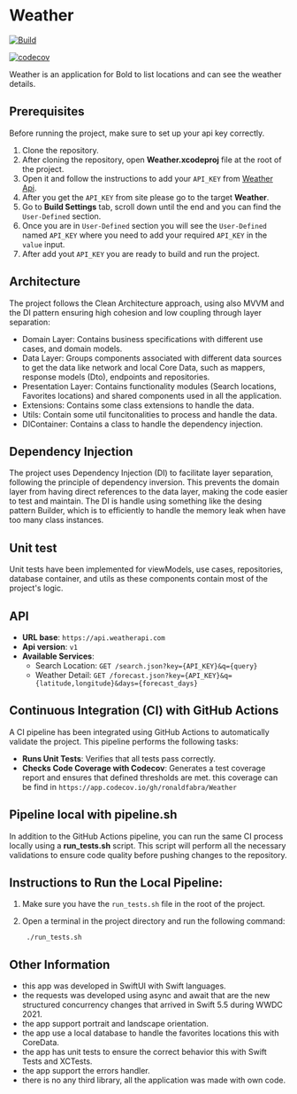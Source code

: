# Weather

[![Build](https://github.com/ronaldfabra/Weather/actions/workflows/build.yml/badge.svg)](https://github.com/ronaldfabra/Weather/actions/workflows/build.yml)

[![codecov](https://codecov.io/gh/ronaldfabra/Weather/branch/master/graph/badge.svg?token=3G8XLZ41UJ)](https://codecov.io/gh/ronaldfabra/Weather)

Weather is an application for Bold to list locations and can see the weather details.

## Prerequisites

Before running the project, make sure to set up your api key correctly.

1. Clone the repository.
2. After cloning the repository, open **Weather.xcodeproj** file at the root of the project.
3. Open it and follow the instructions to add your `API_KEY`
   from [Weather Api](https://www.weatherapi.com/docs/).
4. After you get the `API_KEY` from site please go to the target **Weather**.
5. Go to **Build Settings** tab, scroll down until the end and you can find the `User-Defined` section.
6. Once you are in `User-Defined` section you will see the `User-Defined` named `API_KEY` where you need to add your required `API_KEY` in the `value` input.
7. After add yout `API_KEY` you are ready to build and run the project.

   
## Architecture

The project follows the Clean Architecture approach, using also MVVM and the DI pattern ensuring high cohesion and low coupling through layer separation:

- Domain Layer: Contains business specifications with different use cases, and domain models.
- Data Layer: Groups components associated with different data sources to get the data like network and local Core Data, such as mappers, response models (Dto), endpoints and repositories.
- Presentation Layer: Contains functionality modules (Search locations, Favorites locations) and shared components used in all the application.
- Extensions: Contains some class extensions to handle the data.
- Utils: Contain some util funcitonalities to process and handle the data.
- DIContainer: Contains a class to handle the dependency injection.

## Dependency Injection

The project uses Dependency Injection (DI) to facilitate layer separation, following the principle of dependency inversion. This prevents the domain layer from having direct references to the data layer, making the code easier to test and maintain. The DI is handle using something like the desing pattern Builder, which is to efficiently to handle the memory leak when have too many class instances.

## Unit test
Unit tests have been implemented for viewModels, use cases, repositories, database container, and utils as these components contain most of the project's logic.

## API
- **URL base**: `https://api.weatherapi.com`
- **Api version**: `v1`
- **Available Services**:
    - Search Location: `GET /search.json?key={API_KEY}&q={query}`
    - Weather Detail: `GET /forecast.json?key={API_KEY}&q={latitude,longitude}&days={forecast_days}`
 
## Continuous Integration (CI) with GitHub Actions
A CI pipeline has been integrated using GitHub Actions to automatically validate the project. This pipeline performs the following tasks:

- **Runs Unit Tests**: Verifies that all tests pass correctly.
- **Checks Code Coverage with Codecov**: Generates a test coverage report and ensures that defined thresholds are met. this coverage can be find in `https://app.codecov.io/gh/ronaldfabra/Weather`

## Pipeline local with pipeline.sh

In addition to the GitHub Actions pipeline, you can run the same CI process locally using a **run_tests.sh** script. This script will perform all the necessary validations to ensure code quality before pushing changes to the repository. 

## Instructions to Run the Local Pipeline:

1. Make sure you have the `run_tests.sh` file in the root of the project.
2. Open a terminal in the project directory and run the following command:

   ```properties 
    ./run_tests.sh

## Other Information
- this app was developed in SwiftUI with Swift languages.
- the requests was developed using async and await that are the new structured concurrency changes that arrived in Swift 5.5 during WWDC 2021.
- the app support portrait and landscape orientation.
- the app use a local database to handle the favorites locations this with CoreData.
- the app has unit tests to ensure the correct behavior this with Swift Tests and XCTests.
- the app support the errors handler.
- there is no any third library, all the application was made with own code.

